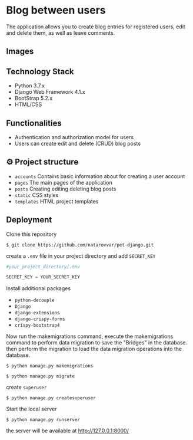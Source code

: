 #  Blog between users
The application allows you to create blog entries for registered users, edit and delete them, as well as leave comments.

## Images

## Technology Stack
* Python 3.7.x
* Django Web Framework 4.1.x
* BootStrap 5.2.x
* HTML/CSS


## Functionalities
* Authentication and authorization model for users
* Users can create edit and delete (CRUD)  blog posts

## ⚙️ Project structure
* `accounts` Contains basic information about for creating a user account
* `pages` The main pages of the application
* `posts` Creating editing deleting blog posts
*   `static` CSS styles
*  `templates` HTML project templates

## Deployment
Clone this repository

`$ git clone https://github.com/natarovvar/pet-django.git`

create a `.env` file in your project directory and add  `SECRET_KEY`

```python
#your_project_directory/.env

SECRET_KEY = YOUR_SECRET_KEY
```


Install additional packages
* `python-decouple`
* `Django`
* `django-extensions`
* `django-crispy-forms`
* `crispy-bootstrap4`

Now run the makemigrations command, execute the makemigrations command to perform data migration to save the "Bridges" in the database. then perform the migration to load the data migration operations into the database.

`$ python manage.py makemigrations`

`$ python manage.py migrate`

create  `superuser`

`$ python manage.py createsuperuser`

Start the local server

`$ python manage.py runserver`

the server will be available at  http://127.0.0.1:8000/


